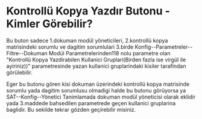 # Kontrollü Kopya Yazdır Butonu - Kimler Görebilir?

Bu buton sadece 
1.dokuman modül yöneticileri,
2.kontrollü kopya matrisindeki sorumlu ve dagitim sorumlulari 
3.birde Konfig--Parametreler--Filtre--Dokuman Modül Parametrelerinden118 nolu parametre olan "Kontrollü Kopya Yazdirabilen Kullanici Gruplari(Birden fazla ise virgül ile ayiriniz))" parametresinde yazan kullanici gruplarindaki kisiler tarafindan görülebilir.



Eger bu butonu gören kisi dokuman üzerindeki kontrollü kopya matrisinde sorumlu yada dagitim sorumlusu olmadigi halde bu butonu görüyorsa ya SAT--Konfig--Yönetici Tanimlamada dokuman modül yöneticisi olarak eklidir yada  3.maddede bahsedilen parametrede geçen kullanici gruplarina baglidir.
Bu sekilde tekrar gözden geçirebilir misiniz.